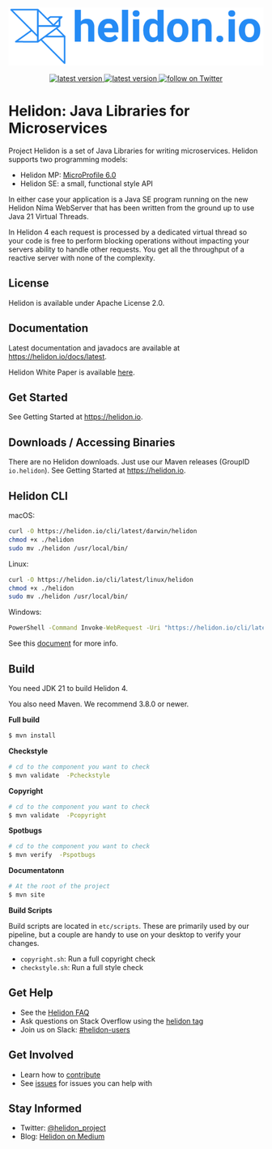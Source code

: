 <p align="center">
    <img src="./etc/images/Primary_logo_blue.png">
</p>
<p align="center">
    <a href="https://github.com/heldon-io/helidon/tags">
        <img src="https://img.shields.io/github/tag/helidon-io/helidon.svg" alt="latest version">
    </a>
    <a href="https://github.com/helidon-io/helidon/issues">
        <img src="https://img.shields.io/github/issues/helidon-io/helidon.svg" alt="latest version">
    </a>
    <a href="https://twitter.com/intent/follow?screen_name=helidon_project">
        <img src="https://img.shields.io/twitter/follow/helidon_project.svg?style=social&logo=twitter" alt="follow on Twitter">
    </a>
</p>

# Helidon: Java Libraries for Microservices

Project Helidon is a set of Java Libraries for writing microservices.
Helidon supports two programming models:

* Helidon MP: [MicroProfile 6.0](https://microprofile.io/compatible/6-0/)
* Helidon SE: a small, functional style API

In either case your application is a Java SE program running on the
new Helidon Níma WebServer that has been written from the ground up to
use Java 21 Virtual Threads.

In Helidon 4 each request is processed by a dedicated virtual thread so
your code is free to perform blocking operations without impacting your servers
ability to handle other requests. You get all the throughput of a reactive
server with none of the complexity.

## License

Helidon is available under Apache License 2.0.

## Documentation

Latest documentation and javadocs are available at <https://helidon.io/docs/latest>.

Helidon White Paper is available [here](https://www.oracle.com/a/ocom/docs/technical-brief--helidon-report.pdf).

## Get Started

See Getting Started at <https://helidon.io>.

## Downloads / Accessing Binaries

There are no Helidon downloads. Just use our Maven releases (GroupID `io.helidon`).
See Getting Started at <https://helidon.io>. 

## Helidon CLI

macOS:
```bash
curl -O https://helidon.io/cli/latest/darwin/helidon
chmod +x ./helidon
sudo mv ./helidon /usr/local/bin/
```

Linux:
```bash
curl -O https://helidon.io/cli/latest/linux/helidon
chmod +x ./helidon
sudo mv ./helidon /usr/local/bin/
```

Windows:
```bat
PowerShell -Command Invoke-WebRequest -Uri "https://helidon.io/cli/latest/windows/helidon.exe" -OutFile "C:\Windows\system32\helidon.exe"
```

See this [document](HELIDON-CLI.md) for more info.

## Build

You need JDK 21 to build Helidon 4.

You also need Maven. We recommend 3.8.0 or newer.

**Full build**
```bash
$ mvn install
```

**Checkstyle**
```bash
# cd to the component you want to check
$ mvn validate  -Pcheckstyle
```

**Copyright**

```bash
# cd to the component you want to check
$ mvn validate  -Pcopyright
```

**Spotbugs**

```bash
# cd to the component you want to check
$ mvn verify  -Pspotbugs
```

**Documentatonn**

```bash
# At the root of the project
$ mvn site
```

**Build Scripts**

Build scripts are located in `etc/scripts`. These are primarily used by our pipeline,
but a couple are handy to use on your desktop to verify your changes. 

* `copyright.sh`: Run a full copyright check
* `checkstyle.sh`: Run a full style check

## Get Help

* See the [Helidon FAQ](https://github.com/oracle/helidon/wiki/FAQ)
* Ask questions on Stack Overflow using the [helidon tag](https://stackoverflow.com/tags/helidon)
* Join us on Slack: [#helidon-users](http://slack.helidon.io)

## Get Involved

* Learn how to [contribute](CONTRIBUTING.md)
* See [issues](https://github.com/oracle/helidon/issues) for issues you can help with

## Stay Informed

* Twitter: [@helidon_project](https://twitter.com/helidon_project)
* Blog: [Helidon on Medium](https://medium.com/helidon)
